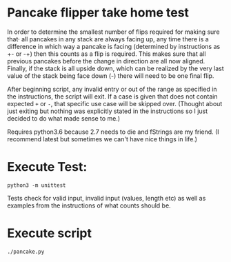 # Pancake flipper take home test

In order to determine the smallest number of flips required for making sure that·
all pancakes in any stack are always facing up, any time there is a difference
in which way a pancake is facing (determined by instructions as +- or -+) then this
counts as a flip is required. This makes sure that all previous pancakes before the
change in direction are all now aligned. Finally, if the stack is all upside down,
which can be realized by the very last value of the stack being face down (-) there
will need to be one final flip.

After beginning script, any invalid entry or out of the range as specified in the
instructions, the script will exit. If a case is given that does not contain expected
`+` or `-`, that specific use case will be skipped over. (Thought about just exiting
but nothing was explicitly stated in the instructions so I just decided to do what made sense to me.)

Requires python3.6 because 2.7 needs to die and fStrings are my friend. (I recommend
latest but sometimes we can't have nice things in life.)

# Execute Test:

`python3 -m unittest`

   Tests check for valid input, invalid input (values, length etc) as well as  examples from the instructions of what counts should be.

# Execute script


`./pancake.py`

